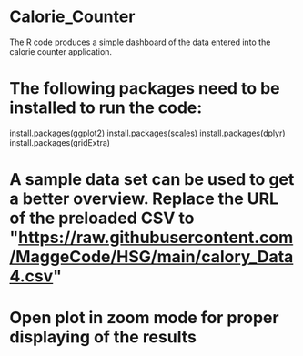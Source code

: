 # Calorie_Counter

The R code produces a simple dashboard of the data entered into the calorie counter application.

# The following packages need to be installed to run the code:
  install.packages(ggplot2)
  install.packages(scales)
  install.packages(dplyr)
  install.packages(gridExtra)

# A sample data set can be used to get a better overview. Replace the URL of the preloaded CSV to "https://raw.githubusercontent.com/MaggeCode/HSG/main/calory_Data4.csv"

# Open plot in zoom mode for proper displaying of the results

